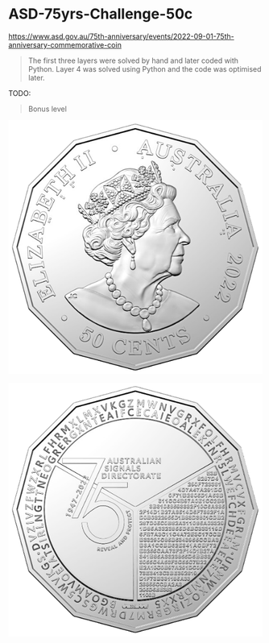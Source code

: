 # ASD-75yrs-Challenge-50c
https://www.asd.gov.au/75th-anniversary/events/2022-09-01-75th-anniversary-commemorative-coin

> The first three layers were solved by hand and later coded with Python.
> Layer 4 was solved using Python and the code was optimised later.

TODO:
> Bonus level

![Coin Back](https://github.com/TheCyberian/ASD-75yrs-Challenge-50c/blob/master/ASD-50c-BACK-Web-tx.png)

![Coin Front](https://github.com/TheCyberian/ASD-75yrs-Challenge-50c/blob/master/ASD-50c-FRONT-Web-tx.png)
